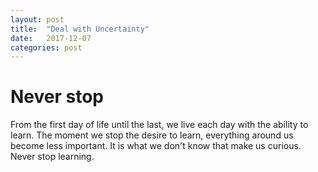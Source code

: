 ```yaml
---
layout: post
title:  "Deal with Uncertainty"
date:   2017-12-07
categories: post
---
```


# Never stop

From the first day of life until the last, we live each day with the ability to learn. The moment we stop the desire to learn, everything around us become less important. It is what we don't know that make us curious. Never stop learning.